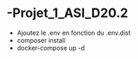 # -Projet_1_ASI_D20.2

- Ajoutez le .env en fonction du .env.dist
- composer install
- docker-compose up -d
